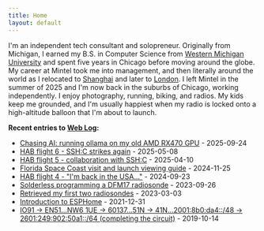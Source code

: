 ```yaml
---
title: Home
layout: default
---
```


I'm an independent tech consultant and solopreneur.
Originally from Michigan, I earned my B.S. in Computer Science from
[Western Michigan University](http://wmich.edu/) and spent five years
in Chicago before moving around the globe.
My career at Mintel took me into management, and then literally around the world as I relocated to [Shanghai](http://trick.vanstaveren.us/wp/2015/07/09/four-years-in-shanghai-without-a-doubt-the-coolest-thing-ive-ever-done-%E5%86%8D%E8%A7%81%E4%B8%8A%E6%B5%B7%EF%BC%81/) and later to [London](https://trick.vanstaveren.us/wp/2019/10/14/completing-the-circuit/).
I left Mintel in the summer of 2025 and I'm now back in the suburbs of Chicago, working independently.
I enjoy photography, running, biking, and radios. My kids keep me grounded, and I'm
usually happiest when my radio is locked onto a high-altitude balloon that I'm about to launch.

**Recent entries to [Web Log](http://trick.vanstaveren.us/wp):**
* [Chasing AI: running ollama on my old AMD RX470 GPU](https://trick.vanstaveren.us/wp/2025/09/24/chasing-ai-running-ollama-on-my-old-amd-rx470-gpu/) - 2025-09-24
* [HAB flight 6 - SSH:C strikes again](https://trick.vanstaveren.us/wp/2025/05/08/hab-flight-6-sshc-strikes-again/) - 2025-05-08
* [HAB flight 5 - collaboration with SSH:C](https://trick.vanstaveren.us/wp/2025/04/10/hab-flight-5-collaboration-with-sshc/) - 2025-04-10
* [Florida Space Coast visit and launch viewing guide](https://trick.vanstaveren.us/wp/2024/11/25/florida-space-coast-visit-launch-viewing-guide/) - 2024-11-25
* [HAB flight 4 - "I'm back in the USA..."](https://trick.vanstaveren.us/wp/2024/09/23/hab-flight-4-im-back-in-the-usa/) - 2024-09-23
* [Solderless programming a DFM17 radiosonde](/wp/2023/09/26/solderless-programming-a-dfm17-radiosonde/) - 2023-09-26
* [Retrieved my first two radiosondes](/wp/2023/03/04/retrieved-my-first-two-radiosondes/) - 2023-03-03
* [Introduction to ESPHome](/wp/2021/12/31/introduction-to-esphome/) - 2021-12-31
* [IO91 -> EN51…NW6 1UE -> 60137…51N -> 41N…2001:8b0:da4::/48 -> 2601:249:902:50a1::/64 (completing the circuit)](https://trick.vanstaveren.us/wp/2019/10/14/completing-the-circuit/) - 2019-10-14

<!--
**Recent entries to [Web Log](http://trick.vanstaveren.us/wp):**

<rss><http://trick.vanstaveren.us/wp/feed/%7Cdate%7Cmax=5%7Ccharset=UTF-8%7Cshort%7Cnotitle%7Cdate_format=Y-m-d></rss>
-->
